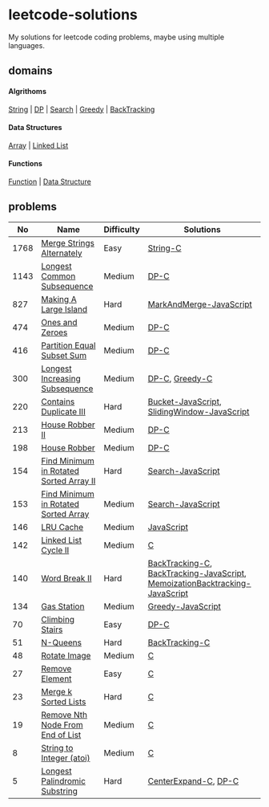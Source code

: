 # leetcode-solutions
My solutions for leetcode coding problems, maybe using multiple languages.

## domains
#### Algrithoms
[String](./domains/Algrithoms/String.md) | [DP](./domains/Algrithoms/DP.md) | [Search](./domains/Algrithoms/Search.md) | [Greedy](./domains/Algrithoms/Greedy.md) | [BackTracking](./domains/Algrithoms/BackTracking.md)
#### Data Structures
[Array](./domains/Data%20Structures/Array.md) | [Linked List](./domains/Data%20Structures/Linked%20List.md)
#### Functions
[Function](./domains/Functions/Function.md) | [Data Structure](./domains/Functions/Data%20Structure.md)

## problems
| No | Name | Difficulty | Solutions |
| -- | -- | -- | -- |
| 1768 | [Merge Strings Alternately](https://leetcode.cn/problems/Merge-Strings-Alternately) | Easy | [String-C](./solutions/algrithoms/Merge%20Strings%20Alternately/string.c) |
| 1143 | [Longest Common Subsequence](https://leetcode.cn/problems/Longest-Common-Subsequence) | Medium | [DP-C](./solutions/algrithoms/Longest%20Common%20Subsequence/dp.c) |
| 827 | [Making A Large Island](https://leetcode.cn/problems/Making-A-Large-Island) | Hard | [MarkAndMerge-JavaScript](./solutions/algrithoms/Making%20A%20Large%20Island/mark-and-merge.js) |
| 474 | [Ones and Zeroes](https://leetcode.cn/problems/Ones-and-Zeroes) | Medium | [DP-C](./solutions/algrithoms/Ones%20and%20Zeroes/dp.c) |
| 416 | [Partition Equal Subset Sum](https://leetcode.cn/problems/Partition-Equal-Subset-Sum) | Medium | [DP-C](./solutions/algrithoms/Partition%20Equal%20Subset%20Sum/dp.c) |
| 300 | [Longest Increasing Subsequence](https://leetcode.cn/problems/Longest-Increasing-Subsequence) | Medium | [DP-C](./solutions/algrithoms/Longest%20Increasing%20Subsequence/dp.c), [Greedy-C](./solutions/algrithoms/Longest%20Increasing%20Subsequence/greedy.c) |
| 220 | [Contains Duplicate III](https://leetcode.cn/problems/Contains-Duplicate-III) | Hard | [Bucket-JavaScript](./solutions/algrithoms/Contains%20Duplicate%20III/bucket.js), [SlidingWindow-JavaScript](./solutions/algrithoms/Contains%20Duplicate%20III/sliding-window.js) |
| 213 | [House Robber II](https://leetcode.cn/problems/House-Robber-II) | Medium | [DP-C](./solutions/algrithoms/House%20Robber%20II/dp.c) |
| 198 | [House Robber](https://leetcode.cn/problems/House-Robber) | Medium | [DP-C](./solutions/algrithoms/House%20Robber/dp.c) |
| 154 | [Find Minimum in Rotated Sorted Array II](https://leetcode.cn/problems/Find-Minimum-in-Rotated-Sorted-Array-II) | Hard | [Search-JavaScript](./solutions/algrithoms/Find%20Minimum%20in%20Rotated%20Sorted%20Array%20II/search.js) |
| 153 | [Find Minimum in Rotated Sorted Array](https://leetcode.cn/problems/Find-Minimum-in-Rotated-Sorted-Array) | Medium | [Search-JavaScript](./solutions/algrithoms/Find%20Minimum%20in%20Rotated%20Sorted%20Array/search.js) |
| 146 | [LRU Cache](https://leetcode.cn/problems/LRU-Cache) | Medium | [JavaScript](./solutions/functions/LRU%20Cache/struct.js) |
| 142 | [Linked List Cycle II](https://leetcode.cn/problems/Linked-List-Cycle-II) | Medium | [C](./solutions/data%20structures/Linked%20List%20Cycle%20II/list.c) |
| 140 | [Word Break II](https://leetcode.cn/problems/Word-Break-II) | Hard | [BackTracking-C](./solutions/algrithoms/Word%20Break%20II/backtracking.c), [BackTracking-JavaScript](./solutions/algrithoms/Word%20Break%20II/backtracking.js), [MemoizationBacktracking-JavaScript](./solutions/algrithoms/Word%20Break%20II/memoization-backtracking.js) |
| 134 | [Gas Station](https://leetcode.cn/problems/Gas-Station) | Medium | [Greedy-JavaScript](./solutions/algrithoms/Gas%20Station/greedy.js) |
| 70 | [Climbing Stairs](https://leetcode.cn/problems/Climbing-Stairs) | Easy | [DP-C](./solutions/algrithoms/Climbing%20Stairs/dp.c) |
| 51 | [N-Queens](https://leetcode.cn/problems/N-Queens) | Hard | [BackTracking-C](./solutions/algrithoms/N-Queens/backtracking.c) |
| 48 | [Rotate Image](https://leetcode.cn/problems/Rotate-Image) | Medium | [C](./solutions/data%20structures/Rotate%20Image/array.c) |
| 27 | [Remove Element](https://leetcode.cn/problems/Remove-Element) | Easy | [C](./solutions/data%20structures/Remove%20Element/array.c) |
| 23 | [Merge k Sorted Lists](https://leetcode.cn/problems/Merge-k-Sorted-Lists) | Hard | [C](./solutions/data%20structures/Merge%20k%20Sorted%20Lists/list.c) |
| 19 | [Remove Nth Node From End of List](https://leetcode.cn/problems/Remove-Nth-Node-From-End-of-List) | Medium | [C](./solutions/data%20structures/Remove%20Nth%20Node%20From%20End%20of%20List/list.c) |
| 8 | [String to Integer (atoi)](https://leetcode.cn/problems/String-to-Integer-(atoi)) | Medium | [C](./solutions/functions/String%20to%20Integer%20(atoi)/func.c) |
| 5 | [Longest Palindromic Substring](https://leetcode.cn/problems/Longest-Palindromic-Substring) | Hard | [CenterExpand-C](./solutions/algrithoms/Longest%20Palindromic%20Substring/center-expand.c), [DP-C](./solutions/algrithoms/Longest%20Palindromic%20Substring/dp.c) |

